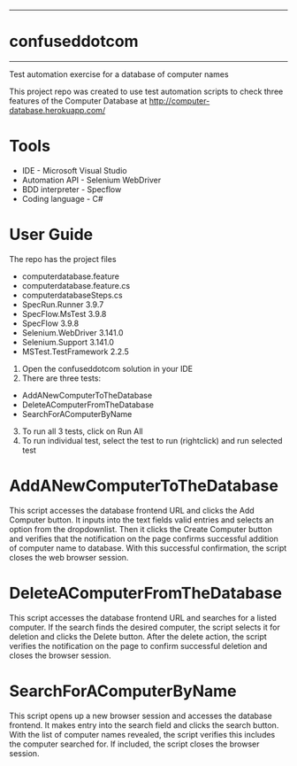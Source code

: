 -----------------------
# confuseddotcom
-----------------------
Test automation exercise for a database of computer names

This project repo was created to use test automation scripts
to check three features of the Computer Database at
http://computer-database.herokuapp.com/

# Tools

- IDE - Microsoft Visual Studio
- Automation API - Selenium WebDriver
- BDD interpreter - Specflow
- Coding language - C#

# User Guide

The repo has the project files
- computerdatabase.feature
- computerdatabase.feature.cs
- computerdatabaseSteps.cs
- SpecRun.Runner 3.9.7
- SpecFlow.MsTest 3.9.8
- SpecFlow 3.9.8
- Selenium.WebDriver 3.141.0
- Selenium.Support 3.141.0
- MSTest.TestFramework 2.2.5

1. Open the confuseddotcom solution in your IDE
2. There are three tests:
- AddANewComputerToTheDatabase
- DeleteAComputerFromTheDatabase
- SearchForAComputerByName
3. To run all 3 tests, click on Run All
4. To run individual test, select the test to run (rightclick) and run selected test

# AddANewComputerToTheDatabase
This script accesses the database frontend URL and clicks the Add Computer button. It inputs into the text fields valid entries and selects an option from the dropdownlist. Then it  clicks the Create Computer button and verifies that the notification on the page confirms successful addition of computer name to database. With this successful confirmation, the script closes the web browser session.

# DeleteAComputerFromTheDatabase
This script accesses the database frontend URL and searches for a listed computer. If the search finds the desired computer, the script selects it for deletion and clicks the Delete button. After the delete action, the script verifies the notification on the page to confirm successful deletion and closes the browser session.

# SearchForAComputerByName
This script opens up a new browser session and accesses the database frontend. It makes entry into the search field and clicks the search button. With the list of computer names revealed, the script verifies this includes the computer searched for. If included, the script closes the browser session.

